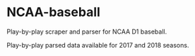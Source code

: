 # NCAA-baseball
Play-by-play scraper and parser for NCAA D1 baseball.

Play-by-play parsed data available for 2017 and 2018 seasons.
